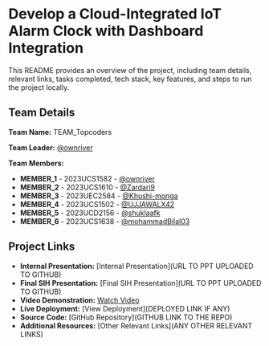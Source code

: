 # Develop a Cloud-Integrated IoT Alarm Clock with Dashboard Integration

This README provides an overview of the project, including team details, relevant links, tasks completed, tech stack, key features, and steps to run the project locally.

## Team Details

**Team Name:** TEAM_Topcoders

**Team Leader:** [@ownriver](https://github.com/ownriver)

**Team Members:**

- **MEMBER_1** - 2023UCS1582 - [@ownriver](https://github.com/ownriver)
- **MEMBER_2** - 2023UCS1610 - [@Zardari9](https://github.com/Zardari9)
- **MEMBER_3** - 2023UEC2584 - [@Khushi-monga](https://github.com/Khushi-monga)
- **MEMBER_4** - 2023UCS1502 - [@UJJAWALX42](https://github.com/UJJAWALX42)
- **MEMBER_5** - 2023UCD2156 - [@shuklaafk](https://github.com/shuklaafk)
- **MEMBER_6** - 2023UCS1638 - [@mohammadBilal03](https://github.com/mohammadBilal03)

## Project Links

- **Internal Presentation:** [Internal Presentation](URL TO PPT UPLOADED TO GITHUB)
- **Final SIH Presentation:** [Final SIH Presentation](URL TO PPT UPLOADED TO GITHUB)
- **Video Demonstration:** [Watch Video](https://www.youtube.com/watch?v=sGwE_axStU8)
- **Live Deployment:** [View Deployment](DEPLOYED LINK IF ANY)
- **Source Code:** [GitHub Repository](GITHUB LINK TO THE REPO)
- **Additional Resources:** [Other Relevant Links](ANY OTHER RELEVANT LINKS)
